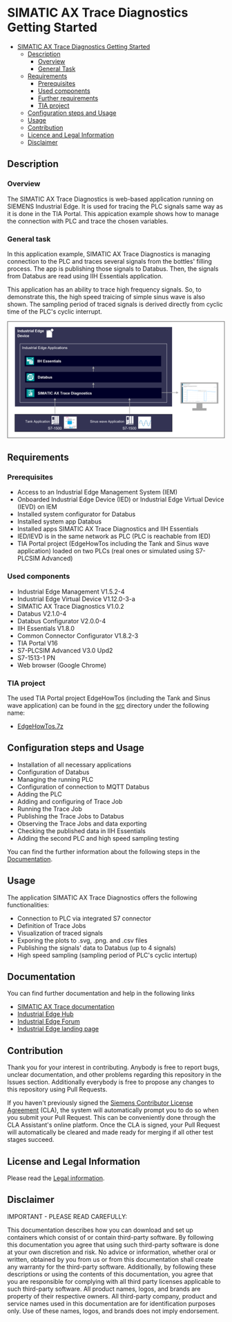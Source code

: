# SIMATIC AX Trace Diagnostics Getting Started

- [SIMATIC AX Trace Diagnostics Getting Started](#simatic-ax-trace-diagnostics-getting-started)
  - [Description](#description)
    - [Overview](#overview)
    - [General Task](#general-task)
  - [Requirements](#requirements)
    - [Prerequisites](#prerequisites)
    - [Used components](#used-components)
    - [Further requirements](#further-requirements)
    - [TIA project](#tia-project)
  - [Configuration steps and Usage](#configuration-steps-and-usage)
  - [Usage](#usage)
  - [Contribution](#contribution)
  - [Licence and Legal Information](#licence-and-legal-information)
  - [Disclaimer](#Disclaimer)

## Description

### Overview

The SIMATIC AX Trace Diagnostics is web-based application running on SIEMENS Industrial Edge. It is used for tracing the PLC signals same way as it is done in the TIA Portal. This appication example shows how to manage the connection with PLC and trace the chosen variables. 

### General task

In this application example, SIMATIC AX Trace Diagnostics is managing connection to the PLC and traces several signals from the bottles' filling process. The app is publishing those signals to Databus. Then, the signals from Databus are read using IIH Essentials application. 

This application has an ability to trace high frequency signals. So, to demonstrate this, the high speed traicing of simple sinus wave is also shown.  The sampling period of traced signals is derived directly from cyclic time of the PLC's cyclic interrupt.

![task](docs/graphics/Overview.png)

## Requirements

###  Prerequisites

- Access to an Industrial Edge Management System (IEM)
- Onboarded Industrial Edge Device (IED) or Industrial Edge Virtual Device (IEVD) on IEM
- Installed system configurator for Databus
- Installed system app Databus
- Installed apps SIMATIC AX Trace Diagnostics and IIH Essentials
- IED/IEVD is in the same network as PLC (PLC is reachable from IED)
- TIA Portal project (EdgeHowTos including the Tank and Sinus wave application) loaded on two PLCs (real ones or simulated using S7-PLCSIM Advanced)

### Used components

- Industrial Edge Management V1.5.2-4
- Industrial Edge Virtual Device V1.12.0-3-a
- SIMATIC AX Trace Diagnostics V1.0.2
- Databus V2.1.0-4
- Databus Configurator V2.0.0-4
- IIH Essentials V1.8.0
- Common Connector Configurator V1.8.2-3
- TIA Portal V16
- S7-PLCSIM Advanced V3.0 Upd2
- S7-1513-1 PN
- Web browser (Google Chrome)

### TIA project

The used TIA Portal project EdgeHowTos (including the Tank and Sinus wave application) can be found in the [src](src) directory under the following name: 

- [EdgeHowTos.7z](src/EdgeHowTos.7z)

## Configuration steps and Usage

- Installation of all necessary applications
- Configuration of Databus
- Managing the running PLC
- Configuration of connection to MQTT Databus
- Adding the PLC
- Adding and configuring of Trace Job
- Running the Trace Job
- Publishing the Trace Jobs to Databus
- Observing the Trace Jobs and data exporting
- Checking the published data in IIH Essentials
- Adding the second PLC and high speed sampling testing

You can find the further information about the following steps in the [Documentation](docs/Documentation.md).

## Usage

The application SIMATIC AX Trace Diagnostics offers the following functionalities:

- Connection to PLC via integrated S7 connector
- Definition of Trace Jobs
- Visualization of traced signals
- Exporing the plots to .svg, .png. and .csv files
- Publishing the signals' data to Databus (up to 4 signals)
- High speed sampling (sampling period of PLC's cyclic intertup)

## Documentation

You can find further documentation and help in the following links
  - [SIMATIC AX Trace documentation](https://cache.industry.siemens.com/dl/files/579/109815579/att_1124965/v1/System_Manual__SIMATIC_AX_Trace_for_Industrial_Edge.pdf)
  - [Industrial Edge Hub](https://iehub.eu1.edge.siemens.cloud/#/documentation)
  - [Industrial Edge Forum](https://www.siemens.com/industrial-edge-forum)
  - [Industrial Edge landing page](https://new.siemens.com/global/en/products/automation/topic-areas/industrial-edge/simatic-edge.html)

## Contribution

Thank you for your interest in contributing. Anybody is free to report bugs, unclear documentation, and other problems regarding this repository in the Issues section.
Additionally everybody is free to propose any changes to this repository using Pull Requests.

If you haven't previously signed the [Siemens Contributor License Agreement](https://cla-assistant.io/industrial-edge/) (CLA), the system will automatically prompt you to do so when you submit your Pull Request. This can be conveniently done through the CLA Assistant's online platform. Once the CLA is signed, your Pull Request will automatically be cleared and made ready for merging if all other test stages succeed.

## License and Legal Information

Please read the [Legal information](LICENSE.txt).

## Disclaimer

IMPORTANT - PLEASE READ CAREFULLY:

This documentation describes how you can download and set up containers which consist of or contain third-party software. By following this documentation you agree that using such third-party software is done at your own discretion and risk. No advice or information, whether oral or written, obtained by you from us or from this documentation shall create any warranty for the third-party software. Additionally, by following these descriptions or using the contents of this documentation, you agree that you are responsible for complying with all third party licenses applicable to such third-party software. All product names, logos, and brands are property of their respective owners. All third-party company, product and service names used in this documentation are for identification purposes only. Use of these names, logos, and brands does not imply endorsement.
